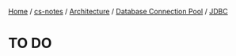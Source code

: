 [Home](https://mengxianbin.github.io) /
[cs-notes](https://mengxianbin.github.io/cs-notes/content) /
[Architecture](https://mengxianbin.github.io/cs-notes/content/Architecture) /
[Database Connection Pool](https://mengxianbin.github.io/cs-notes/content/Architecture/Database%20Connection%20Pool) /
[JDBC](https://mengxianbin.github.io/cs-notes/content/Architecture/Database%20Connection%20Pool/JDBC)

# TO DO
